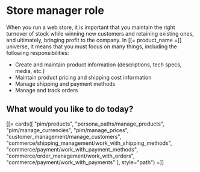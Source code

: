 # Store manager role

When you run a web store, it is important that you maintain the 
right turnover of stock while winning new customers and retaining existing ones, 
and ultimately, bringing profit to the company. 
In [[= product_name =]] universe, it means that you must focus on many things, 
including the following responsibilities:

- Create and maintain product information (descriptions, tech specs, media, etc.)
- Maintain product pricing and shipping cost information
- Manage shipping and payment methods
- Manage and track orders

## What would you like to do today?

[[= cards([
    "pim/products",
    "persona_paths/manage_products",
    "pim/manage_currencies",
    "pim/manage_prices",
    "customer_management/manage_customers",
    "commerce/shipping_management/work_with_shipping_methods",
    "commerce/payment/work_with_payment_methods",
    "commerce/order_management/work_with_orders",
    "commerce/payment/work_with_payments"
], style="path") =]]
